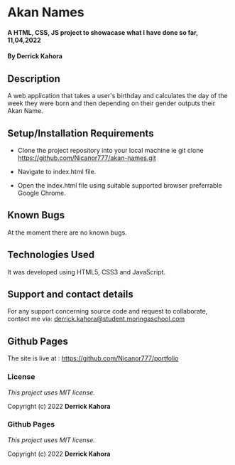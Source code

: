 # Akan Names

#### A HTML, CSS, JS project to showacase what I have done so far, 11,04,2022

#### By **Derrick Kahora**

## Description

A web application that takes a user's birthday and calculates the day of the week they were born and then depending on their gender outputs their Akan Name. 

## Setup/Installation Requirements

* Clone the project repository into your local machine ie git clone https://github.com/Nicanor777/akan-names.git

* Navigate to index.html file.

* Open the index.html file using suitable supported browser preferrable Google Chrome.

## Known Bugs

At the moment there are no known bugs.

## Technologies Used

It was developed using HTML5, CSS3 and JavaScript.

## Support and contact details

For any support concerning source code and request to collaborate, contact me via: derrick.kahora@student.moringaschool.com

## Github Pages

The site is live at : https://github.com/Nicanor777/portfolio

### License

*This project uses MIT license.*

Copyright (c) 2022 **Derrick Kahora**

### Github Pages

*This project uses MIT license.*

Copyright (c) 2022 **Derrick Kahora**